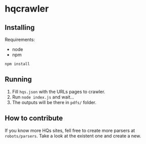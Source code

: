 
# hqcrawler

## Installing

Requirements:

* node
* npm

```
npm install
```

## Running

1. Fill `hqs.json` with the URLs pages to crawler.
2. Run `node index.js` and wait...
3. The outputs will be there in `pdfs/` folder.

## How to contribute

If you know more HQs sites, fell free to create more parsers at `robots/parsers`. 
Take a look at the existent one and create a new.